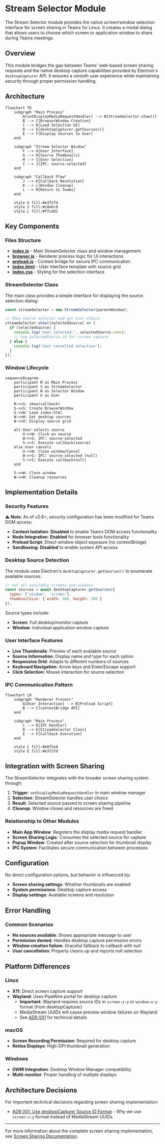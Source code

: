 # Stream Selector Module

The Stream Selector module provides the native screen/window selection interface for screen sharing in Teams for Linux. It creates a modal dialog that allows users to choose which screen or application window to share during Teams meetings.

## Overview

This module bridges the gap between Teams' web-based screen sharing requests and the native desktop capture capabilities provided by Electron's `desktopCapturer` API. It ensures a smooth user experience while maintaining security through proper permission handling.

## Architecture

```mermaid
flowchart TD
    subgraph "Main Process"
        A[setDisplayMediaRequestHandler] --> B[StreamSelector.show()]
        B --> C[BrowserWindow Creation]
        C --> D[Load Selection UI]
        D --> E[desktopCapturer.getSources()]
        E --> F[Display Sources to User]
    end
    
    subgraph "Stream Selector Window"
        F --> G[User Interface]
        G --> H[Source Thumbnails]
        H --> I[User Selection]
        I --> J[IPC: source-selected]
    end
    
    subgraph "Callback Flow"
        J --> K[Callback Resolution]
        K --> L[Window Cleanup]
        L --> M[Return to Teams]
    end
    
    style G fill:#e3f2fd
    style I fill:#c8e6c9
    style L fill:#ffcdd2
```

## Key Components

### Files Structure

- **[index.js](index.js)** - Main StreamSelector class and window management
- **[browser.js](browser.js)** - Renderer process logic for UI interactions  
- **[preload.js](preload.js)** - Context bridge for secure IPC communication
- **[index.html](index.html)** - User interface template with source grid
- **[index.css](index.css)** - Styling for the selection interface

### StreamSelector Class

The main class provides a simple interface for displaying the source selection dialog:

```javascript
const streamSelector = new StreamSelector(parentWindow);

// Show source selector and get user choice
streamSelector.show((selectedSource) => {
  if (selectedSource) {
    console.log('User selected:', selectedSource.name);
    // Use selectedSource.id for screen capture
  } else {
    console.log('User cancelled selection');
  }
});
```

### Window Lifecycle

```mermaid
sequenceDiagram
    participant M as Main Process
    participant S as StreamSelector
    participant W as Selector Window
    participant U as User
    
    M->>S: show(callback)
    S->>S: Create BrowserWindow
    S->>W: Load index.html
    W->>W: Get desktop sources
    W->>U: Display source grid
    
    alt User selects source
        U->>W: Click on source
        W->>S: IPC: source-selected
        S->>S: Execute callback(source)
    else User cancels
        U->>W: Close window/Cancel
        W->>S: IPC: source-selected (null)
        S->>S: Execute callback(null)
    end
    
    S->>W: Close window
    W->>W: Cleanup resources
```

## Implementation Details

### Security Features

⚠️ **Note**: As of v2.6+, security configuration has been modified for Teams DOM access:
- **Context Isolation**: **Disabled** to enable Teams DOM access functionality
- **Node Integration**: **Enabled** for browser tools functionality
- **Preload Script**: Direct window object exposure (no contextBridge)
- **Sandboxing**: **Disabled** to enable system API access

### Desktop Source Detection

The module uses Electron's `desktopCapturer.getSources()` to enumerate available sources:

```javascript
// Get all available screens and windows
const sources = await desktopCapturer.getSources({
  types: ['window', 'screen'],
  thumbnailSize: { width: 300, height: 200 }
});
```

Source types include:
- **Screen**: Full desktop/monitor capture
- **Window**: Individual application window capture

### User Interface Features

- **Live Thumbnails**: Preview of each available source
- **Source Information**: Display name and type for each option
- **Responsive Grid**: Adapts to different numbers of sources
- **Keyboard Navigation**: Arrow keys and Enter/Escape support
- **Click Selection**: Mouse interaction for source selection

### IPC Communication Pattern

```mermaid
flowchart LR
    subgraph "Renderer Process"
        A[User Interaction] --> B[Preload Script]
        B --> C[contextBridge API]
    end
    
    subgraph "Main Process"
        C --> D[IPC Handler]
        D --> E[StreamSelector Class]
        E --> F[Callback Execution]
    end
    
    style C fill:#e8f5e8
    style E fill:#e3f2fd
```

## Integration with Screen Sharing

The StreamSelector integrates with the broader screen sharing system through:

1. **Trigger**: `setDisplayMediaRequestHandler` in main window manager
2. **Selection**: StreamSelector handles user choice
3. **Result**: Selected source passed to screen sharing pipeline
4. **Cleanup**: Window closes and resources are freed

### Relationship to Other Modules

- **Main App Window**: Registers the display media request handler
- **Screen Sharing Logic**: Consumes the selected source for capture
- **Popup Window**: Created after source selection for thumbnail display
- **IPC System**: Facilitates secure communication between processes

## Configuration

No direct configuration options, but behavior is influenced by:

- **Screen sharing settings**: Whether thumbnails are enabled
- **System permissions**: Desktop capture access
- **Display settings**: Available screens and resolution

## Error Handling

### Common Scenarios

- **No sources available**: Shows appropriate message to user
- **Permission denied**: Handles desktop capture permission errors  
- **Window creation failure**: Graceful fallback to callback with null
- **User cancellation**: Properly cleans up and reports null selection

## Platform Differences

### Linux
- **X11**: Direct screen capture support
- **Wayland**: Uses PipeWire portal for desktop capture
  - **Important**: Wayland requires source IDs in `screen:x:y` or `window:x:y` format (from desktopCapturer)
  - MediaStream UUIDs will cause preview window failures on Wayland
  - See [ADR 001](../../docs/adr/001-use-desktopcapturer-source-id-format.md) for technical details

### macOS
- **Screen Recording Permission**: Required for desktop capture
- **Retina Displays**: High-DPI thumbnail generation

### Windows
- **DWM Integration**: Desktop Window Manager compatibility
- **Multi-monitor**: Proper handling of multiple displays

## Architecture Decisions

For important technical decisions regarding screen sharing implementation:

- [ADR 001: Use desktopCapturer Source ID Format](../../docs/adr/001-use-desktopcapturer-source-id-format.md) - Why we use `screen:x:y` format instead of MediaStream UUIDs

---

For more information about the complete screen sharing implementation, see [Screen Sharing Documentation](../../docs-site/docs/screen-sharing.md).